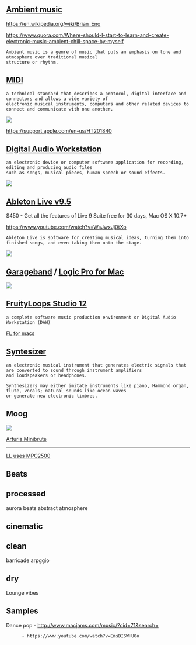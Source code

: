 [Ambient music](https://en.wikipedia.org/wiki/Ambient_music)
-------------------------------------------------------------

https://en.wikipedia.org/wiki/Brian_Eno

https://www.quora.com/Where-should-I-start-to-learn-and-create-electronic-music-ambient-chill-space-by-myself

```
Ambient music is a genre of music that puts an emphasis on tone and atmosphere over traditional musical 
structure or rhythm. 
```

[MIDI](https://en.wikipedia.org/wiki/MIDI)
-------
```
a technical standard that describes a protocol, digital interface and connectors and allows a wide variety of 
electronic musical instruments, computers and other related devices to connect and communicate with one another.
```

![](http://i608.photobucket.com/albums/tt166/mashuga55/Screenshot2011-02-16at85331PM.png)

https://support.apple.com/en-us/HT201840

[Digital Audio Workstation](https://en.wikipedia.org/wiki/Digital_audio_workstation)
--------------------------------------------------------------------------

```
an electronic device or computer software application for recording, editing and producing audio files 
such as songs, musical pieces, human speech or sound effects. 
```

![](https://upload.wikimedia.org/wikipedia/commons/1/13/Peter_Francken_in_his_studio.jpg)

[Ableton Live v9.5](https://www.ableton.com/en/live/)
-------------------------------------------------------

$450 - Get all the features of Live 9 Suite free for 30 days, Mac OS X 10.7+

https://www.youtube.com/watch?v=WsJwxJj0tXo

```
Ableton Live is software for creating musical ideas, turning them into finished songs, and even taking them onto the stage.
```

![](https://ableton-production.imgix.net/tours/live/header-perform.jpg?auto=format&dpr=2&fit=crop&fm=jpg&ixjsv=1.1.3&q=50&w=200)


[Garageband](http://www.apple.com/mac/garageband/) / [Logic Pro for Mac](http://www.apple.com/logic-pro/)
--------------------------

![](http://a3.mzstatic.com/us/r30/Purple7/v4/1a/ec/d3/1aecd3bf-7b8a-f31f-be1c-36ef0b417b81/screen800x500.jpeg)

[FruityLoops Studio 12](https://www.image-line.com/flstudio)
---------------------------------------------------------------

```
a complete software music production environment or Digital Audio Workstation (DAW)
```

[FL for macs](https://support.image-line.com/knowledgebase/base.php?ans=114)

[Syntesizer](https://en.wikipedia.org/wiki/Synthesizer)
-------------

```
an electronic musical instrument that generates electric signals that are converted to sound through instrument amplifiers 
and loudspeakers or headphones. 

Synthesizers may either imitate instruments like piano, Hammond organ, flute, vocals; natural sounds like ocean waves 
or generate new electronic timbres.

```

Moog
------

![](https://upload.wikimedia.org/wikipedia/commons/3/3e/R.A.Moog_minimoog_2.jpg)

[Arturia Minibrute](https://www.arturia.com/products/hardware-synths/minibrute)

---------------------

[LL uses MPC2500](https://reverb.com/item/2541938-akai-mpc2500-music-production-center?_aid=pla&pla=1&gclid=CjwKEAjwn7e8BRCUqZiP_vnrtBkSJAC_lp4HRDD84becrmZ5HptNC8JkuD21kenzkR2YwgJ_HtHZwhoC-qTw_wcB)

## Beats

processed
------------

aurora beats
abstract atmosphere


cinematic
---------

clean
--------

barricade arpggio

dry
-----

Lounge vibes

Samples
----------

Dance pop - http://www.macjams.com/music/?cid=71&search=
          
          - https://www.youtube.com/watch?v=EmsDISWHU0o


